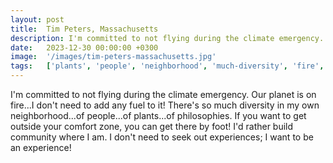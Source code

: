 ```yaml
---
layout: post
title:  Tim Peters, Massachusetts
description: I'm committed to not flying during the climate emergency. Our planet is on fire...I don't need to add any fuel to it! There's so much diversity in my ...
date:   2023-12-30 00:00:00 +0300
image:  '/images/tim-peters-massachusetts.jpg'
tags:   ['plants', 'people', 'neighborhood', 'much-diversity', 'fire', 'comfort-zone', 'climate-emergency', 'get-outside']
---
```

I'm committed to not flying during the climate emergency. Our planet is on fire...I don't need to add any fuel to it! There's so much diversity in my own neighborhood...of people...of plants...of philosophies. If you want to get outside your comfort zone, you can get there by foot! I'd rather build community where I am. I don't need to seek out experiences; I want to be an experience!

